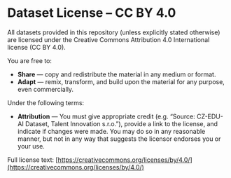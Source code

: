 # Dataset License – CC BY 4.0

All datasets provided in this repository (unless explicitly stated otherwise) are licensed under the Creative Commons Attribution 4.0 International license (CC BY 4.0).

You are free to:

- **Share** — copy and redistribute the material in any medium or format.
- **Adapt** — remix, transform, and build upon the material for any purpose, even commercially.

Under the following terms:

- **Attribution** — You must give appropriate credit (e.g. “Source: CZ-EDU-AI Dataset, Talent Innovation s.r.o.”), provide a link to the license, and indicate if changes were made. You may do so in any reasonable manner, but not in any way that suggests the licensor endorses you or your use.

Full license text: [https://creativecommons.org/licenses/by/4.0/](https://creativecommons.org/licenses/by/4.0/)
